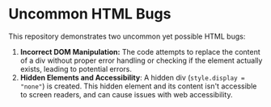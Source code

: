 # Uncommon HTML Bugs

This repository demonstrates two uncommon yet possible HTML bugs:

1. **Incorrect DOM Manipulation:** The code attempts to replace the content of a div without proper error handling or checking if the element actually exists, leading to potential errors.
2. **Hidden Elements and Accessibility**: A hidden div (`style.display = "none"`) is created. This hidden element and its content isn't accessible to screen readers, and can cause issues with web accessibility.